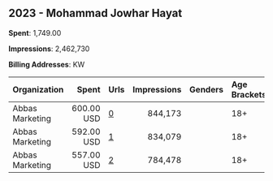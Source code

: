 ## 2023 - Mohammad Jowhar Hayat 
**Spent**: 1,749.00

**Impressions**: 2,462,730

**Billing Addresses**: KW

|Organization|Spent|Urls|Impressions|Genders|Age Brackets|Country Codes|
|:---|---:|:---|---:|:---|:---|:---|
|Abbas Marketing|600.00 USD|[0](https://www.snap.com/political-ads/asset/fffcc8237a26c9c21063adb57909951eb3dd033be5447ac33d9faa4df05540fc?mediaType=mov)|844,173||18+|kuwait|
|Abbas Marketing|592.00 USD|[1](https://www.snap.com/political-ads/asset/6b39953b1b81b2ee71e1292b06b0bc931c92cfbbd506017fc8c64ae6b34ec4d2?mediaType=mov)|834,079||18+|kuwait|
|Abbas Marketing|557.00 USD|[2](https://www.snap.com/political-ads/asset/411936bd58cf1cd64a9e1c37a6b74d45a010f1ecd394ec69533b46b3ea6ba36a?mediaType=mov)|784,478||18+|kuwait|
